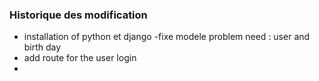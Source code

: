 ### Historique des modification

- installation of python et django 
-fixe modele problem need : user and birth day
- add route for the user login
-